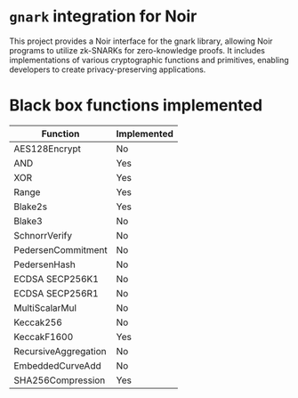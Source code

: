 # `gnark` integration for Noir

This project provides a Noir interface for the gnark library, allowing Noir programs to utilize zk-SNARKs for zero-knowledge proofs. It includes implementations of various cryptographic functions and primitives, enabling developers to create privacy-preserving applications.


# Black box functions implemented

|Function|Implemented|
|--------|-----------|
|AES128Encrypt|No|
|AND|Yes|
|XOR|Yes|
|Range|Yes|
|Blake2s|Yes|
|Blake3|No|
|SchnorrVerify|No|
|PedersenCommitment|No|
|PedersenHash|No|
|ECDSA SECP256K1|No|
|ECDSA SECP256R1|No|
|MultiScalarMul|No|
|Keccak256|No|
|KeccakF1600|Yes|
|RecursiveAggregation|No|
|EmbeddedCurveAdd|No|
|SHA256Compression|Yes|